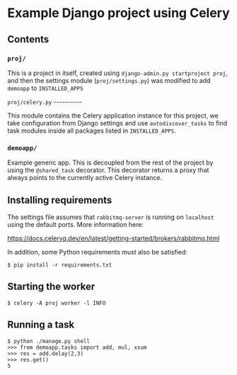 # Example Django project using Celery

## Contents

### `proj/`

This is a project in itself, created using
`django-admin.py startproject proj`, and then the settings module
(`proj/settings.py`) was modified to add `demoapp` to `INSTALLED_APPS`

`proj/celery.py` \-\-\-\-\-\-\-\-\--

This module contains the Celery application instance for this project,
we take configuration from Django settings and use `autodiscover_tasks`
to find task modules inside all packages listed in `INSTALLED_APPS`.

### `demoapp/`

Example generic app. This is decoupled from the rest of the project by
using the `@shared_task` decorator. This decorator returns a proxy that
always points to the currently active Celery instance.

## Installing requirements

The settings file assumes that `rabbitmq-server` is running on
`localhost` using the default ports. More information here:

<https://docs.celeryq.dev/en/latest/getting-started/brokers/rabbitmq.html>

In addition, some Python requirements must also be satisfied:

``` console
$ pip install -r requirements.txt
```

## Starting the worker

``` console
$ celery -A proj worker -l INFO
```

## Running a task

``` console
$ python ./manage.py shell
>>> from demoapp.tasks import add, mul, xsum
>>> res = add.delay(2,3)
>>> res.get()
5
```

